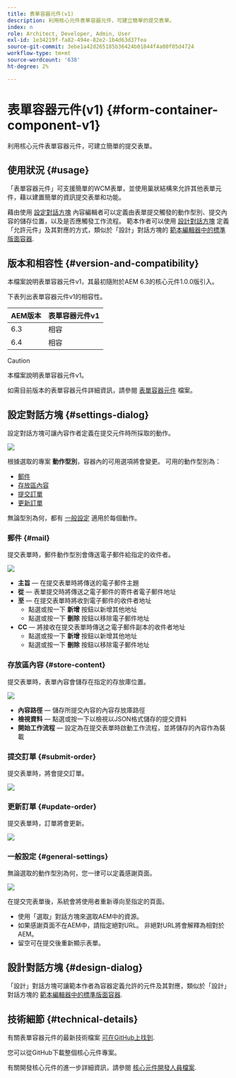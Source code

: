 ```yaml
---
title: 表單容器元件(v1)
description: 利用核心元件表單容器元件，可建立簡單的提交表單。
index: n
role: Architect, Developer, Admin, User
exl-id: 1e34219f-fa82-494e-82e2-1b4d63d37fea
source-git-commit: 3ebe1a42d265185b36424b01844f4a00f05d4724
workflow-type: tm+mt
source-wordcount: '638'
ht-degree: 2%

---
```


# 表單容器元件(v1) {#form-container-component-v1}

利用核心元件表單容器元件，可建立簡單的提交表單。

## 使用狀況 {#usage}

「表單容器元件」可支援簡單的WCM表單，並使用巢狀結構來允許其他表單元件，藉以建置簡單的資訊提交表單和功能。

藉由使用 [設定對話方塊](#settings-dialog) 內容編輯者可以定義由表單提交觸發的動作型別、提交內容的儲存位置，以及是否應觸發工作流程。 範本作者可以使用 [設計對話方塊](#design-dialog) 定義「允許元件」及其對應的方式，類似於「設計」對話方塊的 [範本編輯器中的標準版面容器](https://helpx.adobe.com/experience-manager/6-4/sites/authoring/using/templates.html).

## 版本和相容性 {#version-and-compatibility}

本檔案說明表單容器元件v1，其最初隨附於AEM 6.3的核心元件1.0.0版引入。

下表列出表單容器元件v1的相容性。

| AEM版本 | 表單容器元件v1 |
|--- |--- |
| 6.3 | 相容 |
| 6.4 | 相容 |

>[!CAUTION]
>
>本檔案說明表單容器元件v1。
>
>如需目前版本的表單容器元件詳細資訊，請參閱 [表單容器元件](/help/components/forms/form-container.md) 檔案。

## 設定對話方塊 {#settings-dialog}

設定對話方塊可讓內容作者定義在提交元件時所採取的動作。

![](/help/assets/chlimage_1.png)

根據選取的專案 **動作型別**，容器內的可用選項將會變更。 可用的動作型別為：

* [郵件](#mail)
* [存放區內容](#store-content)
* [提交訂單](#submit-order)
* [更新訂單](#update-order)

無論型別為何，都有 [一般設定](#general-settings) 適用於每個動作。

### 郵件 {#mail}

提交表單時，郵件動作型別會傳送電子郵件給指定的收件者。

![](/help/assets/chlimage_1-1.png)

* **主旨**  — 在提交表單時將傳送的電子郵件主題
* **從**  — 表單提交時將傳送之電子郵件的寄件者電子郵件地址
* **至**  — 在提交表單時將收到電子郵件的收件者地址
   * 點選或按一下 **新增** 按鈕以新增其他地址
   * 點選或按一下 **刪除** 按鈕以移除電子郵件地址
* **CC**  — 將接收在提交表單時傳送之電子郵件副本的收件者地址
   * 點選或按一下 **新增** 按鈕以新增其他地址
   * 點選或按一下 **刪除** 按鈕以移除電子郵件地址

### 存放區內容 {#store-content}

提交表單時，表單內容會儲存在指定的存放庫位置。

![](/help/assets/chlimage_1-2.png)

* **內容路徑**  — 儲存所提交內容的內容存放庫路徑
* **檢視資料**  — 點選或按一下以檢視以JSON格式儲存的提交資料
* **開始工作流程**  — 設定為在提交表單時啟動工作流程，並將儲存的內容作為裝載

### 提交訂單 {#submit-order}

提交表單時，將會提交訂單。

![](/help/assets/chlimage_1-3.png)

### 更新訂單 {#update-order}

提交表單時，訂單將會更新。

![](/help/assets/chlimage_1-4.png)

### 一般設定 {#general-settings}

無論選取的動作型別為何，您一律可以定義感謝頁面。

![](/help/assets/chlimage_1-5.png)

在提交完表單後，系統會將使用者重新導向至指定的頁面。

* 使用「選取」對話方塊來選取AEM中的資源。
* 如果感謝頁面不在AEM中，請指定絕對URL。 非絕對URL將會解釋為相對於AEM。
* 留空可在提交後重新顯示表單。

## 設計對話方塊 {#design-dialog}

「設計」對話方塊可讓範本作者為容器定義允許的元件及其對應，類似於「設計」對話方塊的 [範本編輯器中的標準版面容器](https://helpx.adobe.com/experience-manager/6-4/sites/authoring/using/templates.html#main-pars_title_1754153843).

## 技術細節 {#technical-details}

有關表單容器元件的最新技術檔案 [可在GitHub上找到](https://github.com/adobe/aem-core-wcm-components/tree/master/content/src/content/jcr_root/apps/core/wcm/components/form/container/v1/container).

您可以從GitHub下載整個核心元件專案。

有關開發核心元件的進一步詳細資訊，請參閱 [核心元件開發人員檔案](/help/developing/overview.md).
